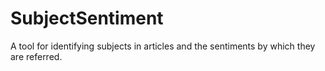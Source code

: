 # SubjectSentiment
 A tool for identifying subjects in articles and the sentiments by which they are referred.

